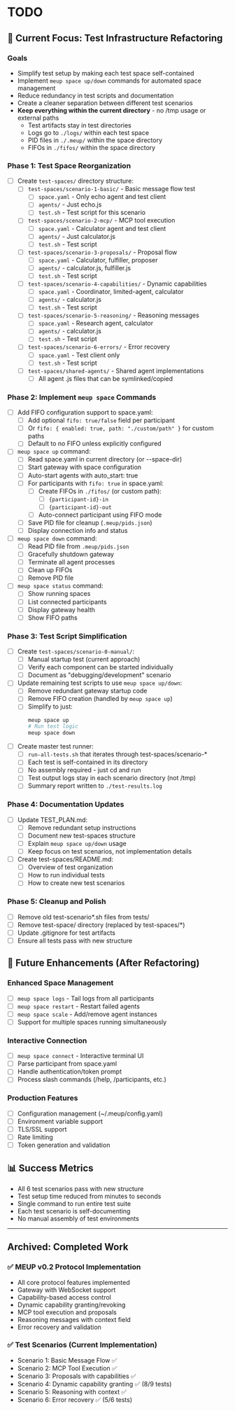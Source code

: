 # TODO

## 🎯 Current Focus: Test Infrastructure Refactoring

### Goals
- Simplify test setup by making each test space self-contained
- Implement `meup space up/down` commands for automated space management
- Reduce redundancy in test scripts and documentation
- Create a cleaner separation between different test scenarios
- **Keep everything within the current directory** - no /tmp usage or external paths
  - Test artifacts stay in test directories
  - Logs go to `./logs/` within each test space
  - PID files in `./.meup/` within the space directory
  - FIFOs in `./fifos/` within the space directory

### Phase 1: Test Space Reorganization
- [ ] Create `test-spaces/` directory structure:
  - [ ] `test-spaces/scenario-1-basic/` - Basic message flow test
    - [ ] `space.yaml` - Only echo agent and test client
    - [ ] `agents/` - Just echo.js
    - [ ] `test.sh` - Test script for this scenario
  - [ ] `test-spaces/scenario-2-mcp/` - MCP tool execution
    - [ ] `space.yaml` - Calculator agent and test client
    - [ ] `agents/` - Just calculator.js
    - [ ] `test.sh` - Test script
  - [ ] `test-spaces/scenario-3-proposals/` - Proposal flow
    - [ ] `space.yaml` - Calculator, fulfiller, proposer
    - [ ] `agents/` - calculator.js, fulfiller.js
    - [ ] `test.sh` - Test script
  - [ ] `test-spaces/scenario-4-capabilities/` - Dynamic capabilities
    - [ ] `space.yaml` - Coordinator, limited-agent, calculator
    - [ ] `agents/` - calculator.js
    - [ ] `test.sh` - Test script
  - [ ] `test-spaces/scenario-5-reasoning/` - Reasoning messages
    - [ ] `space.yaml` - Research agent, calculator
    - [ ] `agents/` - calculator.js
    - [ ] `test.sh` - Test script
  - [ ] `test-spaces/scenario-6-errors/` - Error recovery
    - [ ] `space.yaml` - Test client only
    - [ ] `test.sh` - Test script
  - [ ] `test-spaces/shared-agents/` - Shared agent implementations
    - [ ] All agent .js files that can be symlinked/copied

### Phase 2: Implement `meup space` Commands
- [ ] Add FIFO configuration support to space.yaml:
  - [ ] Add optional `fifo: true/false` field per participant
  - [ ] Or `fifo: { enabled: true, path: "./custom/path" }` for custom paths
  - [ ] Default to no FIFO unless explicitly configured

- [ ] `meup space up` command:
  - [ ] Read space.yaml in current directory (or --space-dir)
  - [ ] Start gateway with space configuration
  - [ ] Auto-start agents with auto_start: true
  - [ ] For participants with `fifo: true` in space.yaml:
    - [ ] Create FIFOs in `./fifos/` (or custom path):
      - [ ] `{participant-id}-in`
      - [ ] `{participant-id}-out`
    - [ ] Auto-connect participant using FIFO mode
  - [ ] Save PID file for cleanup (`.meup/pids.json`)
  - [ ] Display connection info and status

- [ ] `meup space down` command:
  - [ ] Read PID file from `.meup/pids.json`
  - [ ] Gracefully shutdown gateway
  - [ ] Terminate all agent processes
  - [ ] Clean up FIFOs
  - [ ] Remove PID file

- [ ] `meup space status` command:
  - [ ] Show running spaces
  - [ ] List connected participants
  - [ ] Display gateway health
  - [ ] Show FIFO paths

### Phase 3: Test Script Simplification
- [ ] Create `test-spaces/scenario-0-manual/`:
  - [ ] Manual startup test (current approach)
  - [ ] Verify each component can be started individually
  - [ ] Document as "debugging/development" scenario

- [ ] Update remaining test scripts to use `meup space up/down`:
  - [ ] Remove redundant gateway startup code
  - [ ] Remove FIFO creation (handled by `meup space up`)
  - [ ] Simplify to just:
    ```bash
    meup space up
    # Run test logic
    meup space down
    ```

- [ ] Create master test runner:
  - [ ] `run-all-tests.sh` that iterates through test-spaces/scenario-*
  - [ ] Each test is self-contained in its directory
  - [ ] No assembly required - just cd and run
  - [ ] Test output logs stay in each scenario directory (not /tmp)
  - [ ] Summary report written to `./test-results.log`

### Phase 4: Documentation Updates
- [ ] Update TEST_PLAN.md:
  - [ ] Remove redundant setup instructions
  - [ ] Document new test-spaces structure
  - [ ] Explain `meup space up/down` usage
  - [ ] Keep focus on test scenarios, not implementation details

- [ ] Create test-spaces/README.md:
  - [ ] Overview of test organization
  - [ ] How to run individual tests
  - [ ] How to create new test scenarios

### Phase 5: Cleanup and Polish
- [ ] Remove old test-scenario*.sh files from tests/
- [ ] Remove test-space/ directory (replaced by test-spaces/*)
- [ ] Update .gitignore for test artifacts
- [ ] Ensure all tests pass with new structure

## 🚀 Future Enhancements (After Refactoring)

### Enhanced Space Management
- [ ] `meup space logs` - Tail logs from all participants
- [ ] `meup space restart` - Restart failed agents
- [ ] `meup space scale` - Add/remove agent instances
- [ ] Support for multiple spaces running simultaneously

### Interactive Connection
- [ ] `meup space connect` - Interactive terminal UI
- [ ] Parse participant from space.yaml
- [ ] Handle authentication/token prompt
- [ ] Process slash commands (/help, /participants, etc.)

### Production Features
- [ ] Configuration management (~/.meup/config.yaml)
- [ ] Environment variable support
- [ ] TLS/SSL support
- [ ] Rate limiting
- [ ] Token generation and validation

## 📊 Success Metrics
- All 6 test scenarios pass with new structure
- Test setup time reduced from minutes to seconds
- Single command to run entire test suite
- Each test scenario is self-documenting
- No manual assembly of test environments

---

## Archived: Completed Work

### ✅ MEUP v0.2 Protocol Implementation
- All core protocol features implemented
- Gateway with WebSocket support
- Capability-based access control
- Dynamic capability granting/revoking
- MCP tool execution and proposals
- Reasoning messages with context field
- Error recovery and validation

### ✅ Test Scenarios (Current Implementation)
- Scenario 1: Basic Message Flow ✅
- Scenario 2: MCP Tool Execution ✅
- Scenario 3: Proposals with capabilities ✅
- Scenario 4: Dynamic capability granting ✅ (8/9 tests)
- Scenario 5: Reasoning with context ✅
- Scenario 6: Error recovery ✅ (5/6 tests)